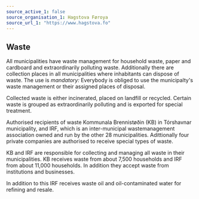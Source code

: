 ```yaml
---
source_active_1: false
source_organisation_1: Hagstova Føroya
source_url_1: "https://www.hagstova.fo"
---
```


## Waste

All municipalities have waste management for household waste, paper and cardboard and extraordinarily polluting waste. Additionally there are collection places in all municipalities where inhabitants can dispose of waste.
The use is *mandatory:* Everybody is obliged to use the municipalty's waste management or their assigned places of disposal.

Collected waste is either incinerated, placed on landfill or recycled. Certain waste is grouped as extraordinarily polluting and is exported for special treatment.

Authorised recipients of waste Kommunala Brennistøðin (KB) in Tórshavnar municipality, and IRF, which is an inter-municipal wastemanagement association owned and run by the other 28 municipalities.
Adittionally four private companies are authorised to receive special types of waste.

KB and IRF are responsible for collecting and managing all waste in their municipalities. KB receives waste from about 7,500 households and IRF from about 11,000 households. In addition they accept waste from institutions and businesses.

In addition to this IRF receives waste oil and oil-contaminated water for refining and resale.
